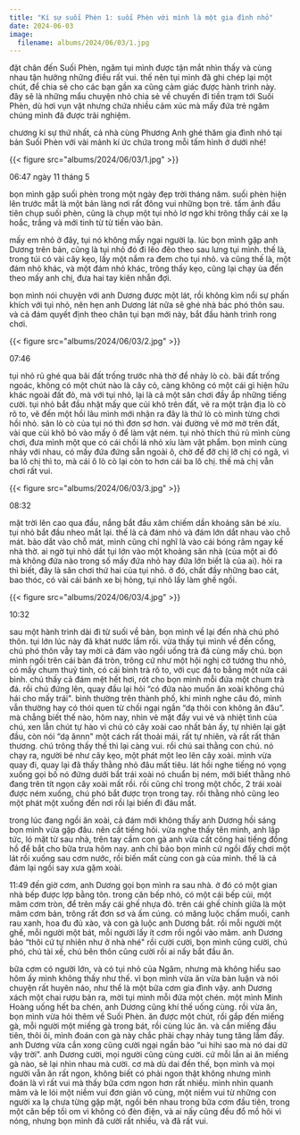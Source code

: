 ```yaml
---
title: "Kí sự suối Phèn 1: suối Phèn với mình là một gia đình nhỏ"
date: 2024-06-03
image:
  filename: albums/2024/06/03/1.jpg
---
```


đặt chân đến Suối Phèn, ngăm tụi mình được tận mắt nhìn thấy và cùng nhau tận hưởng những điều rất vui. thế nên tụi mình đã ghi chép lại một chút, để chia sẻ cho các bạn gần xa cũng cảm giác được hành trình này. đây sẽ là những mẩu chuyện nhỏ chia sẻ về chuyến đi tiền trạm tới Suối Phèn, dù hơi vụn vặt nhưng chứa nhiều cảm xúc mà mấy đứa trẻ ngăm chúng mình đã được trải nghiệm.

chương kí sự thứ nhất, cả nhà cùng Phương Anh ghé thăm gia đình nhỏ tại bản Suối Phèn với vài mảnh kí ức chứa trong mỗi tấm hình ở dưới nhé!

  {{< figure src="albums/2024/06/03/1.jpg" >}}

06:47 ngày 11 tháng 5

bọn mình gặp suối phèn trong một ngày đẹp trời tháng năm. suối phèn hiện lên trước mắt là một bản làng nơi rất đông vui những bọn trẻ. tấm ảnh đầu tiên chụp suối phèn, cũng là chụp một tụi nhỏ lơ ngơ khi trông thấy cái xe lạ hoắc, trắng và mới tinh từ từ tiến vào bản.

mấy em nhỏ ở đây, tụi nó không mấy ngại người lạ. lúc bọn mình gặp anh Dương trên bản, cũng là tụi nhỏ đó đi lẽo đẽo theo sau lưng tụi mình. thế là, trong túi có vài cây kẹo, lấy một nắm ra đem cho tụi nhỏ. và cũng thế là, một đám nhỏ khác, và một đám nhỏ khác, trông thấy kẹo, cũng lại chạy ùa đến theo mấy anh chị, đưa hai tay kiên nhẫn đợi.

bọn mình nói chuyện với anh Dương được một lát, rồi không kìm nổi sự phấn khích với tụi nhỏ, nên hẹn anh Dương lát nữa sẽ ghé nhà bác phó thôn sau. và cả đám quyết định theo chân tụi bạn mới này, bắt đầu hành trình rong chơi.

{{< figure src="albums/2024/06/03/2.jpg" >}}

07:46

tụi nhỏ rủ ghé qua bãi đất trống trước nhà thờ để nhảy lò cò. bãi đất trống ngoác, không có một chút nào là cây cỏ, càng không có một cái gì hiện hữu khác ngoài đất đỏ, mà với tụi nhỏ, lại là cả một sân chơi đầy ắp những tiếng cười. tụi nhỏ bắt đầu nhặt mấy que củi khô trên đất, vẽ ra một trận địa lò cò rõ to, vẽ đến một hồi lâu mình mới nhận ra đây là thứ lò cò mình từng chơi hồi nhỏ. sân lò cò của tụi nó thì đơn sơ hơn. vài đường vẽ mờ mờ trên đất, vài que củi khô bỏ vào mấy ô để làm vật ném. tụi nhỏ thích thú rủ mình cùng chơi, đưa mình một que có cái chồi lá nhỏ xíu làm vật phẩm. bọn mình cùng nhảy với nhau, có mấy đứa đứng sẵn ngoài ô, chờ để đỡ chị lỡ chị có ngã, vì ba lô chị thì to, mà cái ô lò cò lại còn to hơn cái ba lô chị. thế mà chị vẫn chơi rất vui.

  {{< figure src="albums/2024/06/03/3.jpg" >}}

08:32

mặt trời lên cao qua đầu, nắng bắt đầu xâm chiếm dần khoảng sân bé xíu. tụi nhỏ bắt đầu nheo mắt lại. thế là cả đám nhỏ và đám lớn dắt nhau vào chỗ mát. bảo dắt vào chỗ mát, mình cũng chỉ nghĩ là vào cái bóng râm ngay kế nhà thờ. ai ngờ tụi nhỏ dắt tụi lớn vào một khoảng sân nhà (của một ai đó mà không đứa nào trong số mấy đứa nhỏ hay đứa lớn biết là của ai). hỏi ra thì biết, đây là sân chơi thứ hai của tụi nhỏ. ở đó, chất đầy những bao cát, bao thóc, có vài cái bánh xe bị hỏng, tụi nhỏ lấy làm ghế ngồi. 

  {{< figure src="albums/2024/06/03/4.jpg" >}}

10:32

sau một hành trình dài đi từ suối về bản, bọn mình về lại đến nhà chú phó thôn. tụi lớn lúc này đã khát nước lắm rồi. vừa thấy tụi mình về đến cổng, chú phó thôn vẫy tay mời cả đám vào ngồi uống trà đá cùng mấy chú. bọn mình ngồi trên cái bàn đá tròn, trông cứ như một hội nghị cờ tướng thu nhỏ, có mấy chum thuỷ tinh, có cái bình trà rõ to, với cục đá to bằng một nửa cái bình. chú thấy cả đám mệt hết hơi, rót cho bọn mình mỗi đứa một chum trà đá. rồi chú đứng lên, quay đầu lại hỏi “có đứa nào muốn ăn xoài không chú hái cho mấy trái". bình thường trên thành phố, khi mình nghe câu đó, mình vẫn thường hay có thói quen từ chối ngại ngần “dạ thôi con không ăn đâu”. mà chẳng biết thế nào, hôm nay, nhìn vẻ mặt đầy vui vẻ và nhiệt tình của chú, xen lẫn chút tự hào vì chú có cây xoài cao nhất bản ấy, tự nhiên lại gật đầu, còn nói “dạ ănnn" một cách rất thoải mái, rất tự nhiên, và rất rất thân thương. chú trông thấy thế thì lại càng vui. rồi chú sai thằng con chú. nó chạy ra, người bé như cây kẹo, một phát một leo lên cây xoài. mình vừa quay đi, quay lại đã thấy thằng nhỏ đâu mất tiêu. lát hồi nghe tiếng nó vọng xuống gọi bố nó đứng dưới bắt trái xoài nó chuẩn bị ném, mới biết thằng nhỏ đang trên tít ngọn cây xoài mất rồi. rồi cũng chỉ trong một chốc, 2 trái xoài được ném xuống, chú phó bắt được trọn trong tay. rồi thằng nhỏ cũng leo một phát một xuống đến nơi rồi lại biến đi đâu mất.

trong lúc đang ngồi ăn xoài, cả đám mới không thấy anh Dương hồi sáng bọn mình vừa gặp đâu. nên cất tiếng hỏi. vừa nghe thấy tên mình, anh lập tức, ló mặt từ sau nhà, trên tay cầm con gà anh vừa cất công hai tiếng đồng hồ để bắt cho bữa trưa hôm nay. anh chỉ bảo bọn mình cứ ngồi đấy chơi một lát rồi xuống sau cơm nước, rồi biến mất cùng con gà của mình. thế là cả đám lại ngồi say xưa gặm xoài.

11:49
đến giờ cơm, anh Dương gọi bọn mình ra sau nhà. ở đó có một gian nhà bếp được lợp bằng tôn. trong căn bếp nhỏ, có một cái bếp củi, một mâm cơm tròn, để trên mấy cái ghế nhựa đỏ. trên cái ghế chính giữa là một mâm cơm bản, trông rất đơn sơ và ấm cúng. có măng luộc chấm muối, canh rau xanh, hoa đu đủ xào, và con gà luộc anh Dương bắt. rồi mỗi người một ghế, mỗi người một bát, mỗi người lấy ít cơm rồi ngồi vào mâm. anh Dương bảo “thôi cứ tự nhiên như ở nhà nhé" rồi cười cười, bọn mình cũng cười, chú phó, chú tài xế, chú bên thôn cũng cười rồi ai nấy bắt đầu ăn.

bữa cơm có người lớn, và có tụi nhỏ của Ngăm, nhưng mà không hiểu sao hôm ấy mình không thấy như thế. vì bọn mình vừa ăn vừa bàn luận và nói chuyện rất huyên náo, như thể là một bữa cơm gia đình vậy. anh Dương xách một chai rượu bản ra, mời tụi mình mỗi đứa một chén. một mình Minh Hoàng uống hết ba chén, anh Dương cũng khí thế uống cùng. rồi vừa ăn, bọn mình vừa hỏi thêm về Suối Phèn. ăn được một chút, rồi gắp đến miếng gà, mỗi người một miếng gà trong bát, rồi cùng lúc ăn. và cắn miếng đầu tiên, thôi ôi, mình đoán con gà này chắc phải chạy nhảy tung tăng lắm đấy. anh Dương vừa cắn xong cũng cười ngại ngần bảo “ui hihi sao mà nó dai dữ vậy trời”. anh Dương cười, mọi người cũng cùng cười. cứ mỗi lần ai ăn miếng gà nào, sẽ lại nhìn nhau mà cười. cơ mà dù dai đến thế, bọn mình và mọi người vẫn ăn rất ngon, không biết có phải ngon thật không nhưng mình đoán là vì rất vui mà thấy bữa cơm ngon hơn rất nhiều. mình nhìn quanh mâm và le lói một niềm vui đơn giản vô cùng, một niềm vui từ những con người xa lạ chưa từng gặp mặt, ngồi bên nhau trong bữa cơm đầu tiên, trong một căn bếp tối om vì không có đèn điện, và ai nấy cũng đều đổ mồ hôi vì nóng, nhưng bọn mình đã cười rất nhiều, và đã rất vui. 
